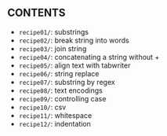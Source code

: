 CONTENTS
---
+ `recipe01/`: substrings
+ `recipe02/`: break string into words
+ `recipe03/`: join string
+ `recipe04/`: concatenating a string without +
+ `recipe05/`: align text with tabwriter
+ `recipe06/`: string replace
+ `recipe07/`: substring by regex
+ `recipe08/`: text encodings
+ `recipe09/`: controlling case
+ `recipe10/`: csv
+ `recipe11/`: whitespace
+ `recipe12/`: indentation
